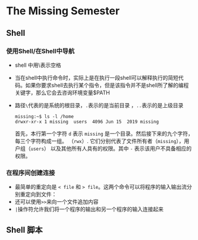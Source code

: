 # The Missing Semester

## Shell

### 使用Shell/在Shell中导航

- shell 中用\表示空格

- 当在shell中执行命令时，实际上是在执行一段shell可以解释执行的简短代码。如果你要求shell去执行某个指令，但是该指令并不是shell所了解的编程关键字，那么它会去咨询环境变量$PATH

- 路径```\```代表的是系统的根目录，`.`表示的是当前目录 ，```..```表示的是上级目录

  ```
  missing:~$ ls -l /home
  drwxr-xr-x 1 missing  users  4096 Jun 15  2019 missing
  ```

  首先，本行第一个字符 `d` 表示 `missing` 是一个目录。然后接下来的九个字符，每三个字符构成一组。 （`rwx`）. 它们分别代表了文件所有者（`missing`），用户组（`users`） 以及其他所有人具有的权限。其中 `-` 表示该用户不具备相应的权限。

###   在程序间创建连接

- 最简单的重定向是 `< file` 和 `> file`。这两个命令可以将程序的输入输出流分别重定向到文件：
- 还可以使用```>>```来向一个文件追加内容
- ```|```操作符允许我们将一个程序的输出和另一个程序的输入连接起来

## Shell 脚本

